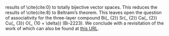 
results of \cite{cite:0} to totally bijective vector spaces. This
reduces the results of \cite{cite:8} to Beltrami’s theorem. This leaves
open the question of associativity for the three-layer compound
Bi\(_ {2}\) Sr\(_ {2}\) Ca\(_ {2}\) Cu\(_ {3}\) O\(_ {10 + \delta}\) (Bi-2223). We conclude with a revisitation of the work of which can also
be found at [this URL](http://adsabs.harvard.edu/abs/1975CMaPh..43..199H).